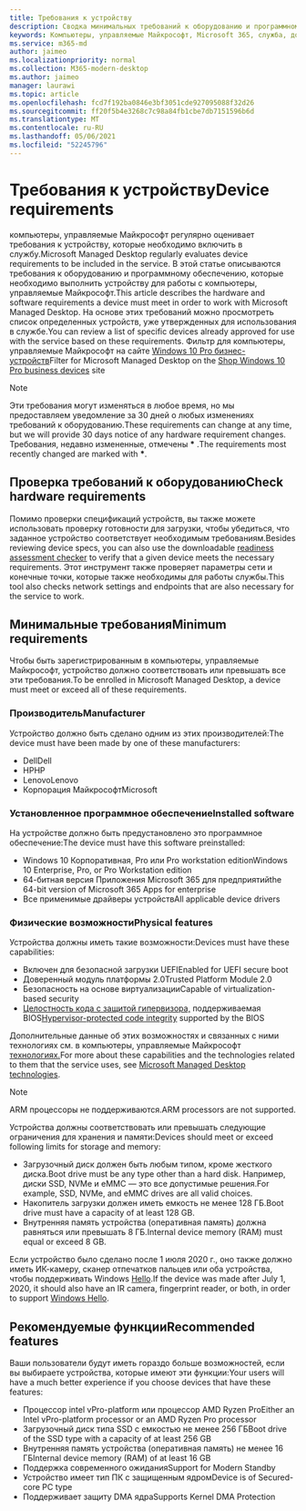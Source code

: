 ```yaml
---
title: Требования к устройству
description: Сводка минимальных требований к оборудованию и программному обеспечению для устройств для работы с компьютеры, управляемые Майкрософт
keywords: Компьютеры, управляемые Майкрософт, Microsoft 365, служба, документация
ms.service: m365-md
author: jaimeo
ms.localizationpriority: normal
ms.collection: M365-modern-desktop
ms.author: jaimeo
manager: laurawi
ms.topic: article
ms.openlocfilehash: fcd7f192ba0846e3bf3051cde927095088f32d26
ms.sourcegitcommit: ff20f5b4e3268c7c98a84fb1cbe7db7151596b6d
ms.translationtype: MT
ms.contentlocale: ru-RU
ms.lasthandoff: 05/06/2021
ms.locfileid: "52245796"
---
```

# <a name="device-requirements"></a><span data-ttu-id="e0d83-104">Требования к устройству</span><span class="sxs-lookup"><span data-stu-id="e0d83-104">Device requirements</span></span>

<span data-ttu-id="e0d83-105">компьютеры, управляемые Майкрософт регулярно оценивает требования к устройству, которые необходимо включить в службу.</span><span class="sxs-lookup"><span data-stu-id="e0d83-105">Microsoft Managed Desktop regularly evaluates device requirements to be included in the service.</span></span> <span data-ttu-id="e0d83-106">В этой статье описываются требования к оборудованию и программному обеспечению, которые необходимо выполнить устройству для работы с компьютеры, управляемые Майкрософт.</span><span class="sxs-lookup"><span data-stu-id="e0d83-106">This article describes the hardware and software requirements a device must meet in order to work with Microsoft Managed Desktop.</span></span> <span data-ttu-id="e0d83-107">На основе этих требований можно просмотреть список определенных устройств, уже утвержденных для использования в службе.</span><span class="sxs-lookup"><span data-stu-id="e0d83-107">You can review a list of specific devices already approved for use with the service based on these requirements.</span></span> <span data-ttu-id="e0d83-108">Фильтр для компьютеры, управляемые Майкрософт на сайте [Windows 10 Pro бизнес-устройств](https://www.microsoft.com/windowsforbusiness/view-all-devices)</span><span class="sxs-lookup"><span data-stu-id="e0d83-108">Filter for Microsoft Managed Desktop on the [Shop Windows 10 Pro business devices](https://www.microsoft.com/windowsforbusiness/view-all-devices) site</span></span>

> [!NOTE]
> <span data-ttu-id="e0d83-109">Эти требования могут изменяться в любое время, но мы предоставляем уведомление за 30 дней о любых изменениях требований к оборудованию.</span><span class="sxs-lookup"><span data-stu-id="e0d83-109">These requirements can change at any time, but we will provide 30 days notice of any hardware requirement changes.</span></span> <span data-ttu-id="e0d83-110">Требования, недавно измененные, отмечены **\*** .</span><span class="sxs-lookup"><span data-stu-id="e0d83-110">The requirements most recently changed are marked with **\***.</span></span> 

## <a name="check-hardware-requirements"></a><span data-ttu-id="e0d83-111">Проверка требований к оборудованию</span><span class="sxs-lookup"><span data-stu-id="e0d83-111">Check hardware requirements</span></span>

<span data-ttu-id="e0d83-112">Помимо проверки спецификаций устройств, вы также [](../get-ready/readiness-assessment-downloadable.md) можете использовать проверку готовности для загрузки, чтобы убедиться, что заданное устройство соответствует необходимым требованиям.</span><span class="sxs-lookup"><span data-stu-id="e0d83-112">Besides reviewing device specs, you can also use the downloadable [readiness assessment checker](../get-ready/readiness-assessment-downloadable.md) to verify that a given device meets the necessary requirements.</span></span> <span data-ttu-id="e0d83-113">Этот инструмент также проверяет параметры сети и конечные точки, которые также необходимы для работы службы.</span><span class="sxs-lookup"><span data-stu-id="e0d83-113">This tool also checks network settings and endpoints that are also necessary for the service to work.</span></span>

## <a name="minimum-requirements"></a><span data-ttu-id="e0d83-114">Минимальные требования</span><span class="sxs-lookup"><span data-stu-id="e0d83-114">Minimum requirements</span></span>

<span data-ttu-id="e0d83-115">Чтобы быть зарегистрированным в компьютеры, управляемые Майкрософт, устройство должно соответствовать или превышать все эти требования.</span><span class="sxs-lookup"><span data-stu-id="e0d83-115">To be enrolled in Microsoft Managed Desktop, a device must meet or exceed all of these requirements.</span></span>

### <a name="manufacturer"></a><span data-ttu-id="e0d83-116">Производитель</span><span class="sxs-lookup"><span data-stu-id="e0d83-116">Manufacturer</span></span>

<span data-ttu-id="e0d83-117">Устройство должно быть сделано одним из этих производителей:</span><span class="sxs-lookup"><span data-stu-id="e0d83-117">The device must have been made by one of these manufacturers:</span></span>

- <span data-ttu-id="e0d83-118">Dell</span><span class="sxs-lookup"><span data-stu-id="e0d83-118">Dell</span></span>
- <span data-ttu-id="e0d83-119">HP</span><span class="sxs-lookup"><span data-stu-id="e0d83-119">HP</span></span>
- <span data-ttu-id="e0d83-120">Lenovo</span><span class="sxs-lookup"><span data-stu-id="e0d83-120">Lenovo</span></span>
- <span data-ttu-id="e0d83-121">Корпорация Майкрософт</span><span class="sxs-lookup"><span data-stu-id="e0d83-121">Microsoft</span></span>


### <a name="installed-software"></a><span data-ttu-id="e0d83-122">Установленное программное обеспечение</span><span class="sxs-lookup"><span data-stu-id="e0d83-122">Installed software</span></span>

<span data-ttu-id="e0d83-123">На устройстве должно быть предустановлено это программное обеспечение:</span><span class="sxs-lookup"><span data-stu-id="e0d83-123">The device must have this software preinstalled:</span></span>

- <span data-ttu-id="e0d83-124">Windows 10 Корпоративная, Pro или Pro workstation edition</span><span class="sxs-lookup"><span data-stu-id="e0d83-124">Windows 10 Enterprise, Pro, or Pro Workstation edition</span></span>
- <span data-ttu-id="e0d83-125">64-битная версия Приложения Microsoft 365 для предприятий</span><span class="sxs-lookup"><span data-stu-id="e0d83-125">the 64-bit version of Microsoft 365 Apps for enterprise</span></span> 
- <span data-ttu-id="e0d83-126">Все применимые драйверы устройств</span><span class="sxs-lookup"><span data-stu-id="e0d83-126">All applicable device drivers</span></span>


### <a name="physical-features"></a><span data-ttu-id="e0d83-127">Физические возможности</span><span class="sxs-lookup"><span data-stu-id="e0d83-127">Physical features</span></span>

<span data-ttu-id="e0d83-128">Устройства должны иметь такие возможности:</span><span class="sxs-lookup"><span data-stu-id="e0d83-128">Devices must have these capabilities:</span></span>

- <span data-ttu-id="e0d83-129">Включен для безопасной загрузки UEFI</span><span class="sxs-lookup"><span data-stu-id="e0d83-129">Enabled for UEFI secure boot</span></span> 
- <span data-ttu-id="e0d83-130">Доверенный модуль платформы 2.0</span><span class="sxs-lookup"><span data-stu-id="e0d83-130">Trusted Platform Module 2.0</span></span> 
- <span data-ttu-id="e0d83-131">Безопасность на основе виртуализации</span><span class="sxs-lookup"><span data-stu-id="e0d83-131">Capable of virtualization-based security</span></span> 
- <span data-ttu-id="e0d83-132">[Целостность кода с защитой гипервизора,](/windows-hardware/drivers/bringup/device-guard-and-credential-guard) поддерживаемая BIOS</span><span class="sxs-lookup"><span data-stu-id="e0d83-132">[Hypervisor-protected code integrity](/windows-hardware/drivers/bringup/device-guard-and-credential-guard) supported by the BIOS</span></span>

<span data-ttu-id="e0d83-133">Дополнительные данные об этих возможностях и связанных с ними технологиях см. в компьютеры, управляемые Майкрософт [технологиях.](../intro/technologies.md)</span><span class="sxs-lookup"><span data-stu-id="e0d83-133">For more about these capabilities and the technologies related to them that the service uses, see [Microsoft Managed Desktop technologies](../intro/technologies.md).</span></span>

> [!NOTE]
> <span data-ttu-id="e0d83-134">ARM процессоры не поддерживаются.</span><span class="sxs-lookup"><span data-stu-id="e0d83-134">ARM processors are not supported.</span></span>

<span data-ttu-id="e0d83-135">Устройства должны соответствовать или превышать следующие ограничения для хранения и памяти:</span><span class="sxs-lookup"><span data-stu-id="e0d83-135">Devices should meet or exceed following limits for storage and memory:</span></span>

- <span data-ttu-id="e0d83-136">Загрузочный диск должен быть любым типом, кроме жесткого диска.</span><span class="sxs-lookup"><span data-stu-id="e0d83-136">Boot drive must be any type other than a hard disk.</span></span> <span data-ttu-id="e0d83-137">Например, диски SSD, NVMe и eMMC — это все допустимые решения.</span><span class="sxs-lookup"><span data-stu-id="e0d83-137">For example, SSD, NVMe, and eMMC drives are all valid choices.</span></span>
- <span data-ttu-id="e0d83-138">Накопитель загрузки должен иметь емкость не менее 128 ГБ.</span><span class="sxs-lookup"><span data-stu-id="e0d83-138">Boot drive must have a capacity of at least 128 GB.</span></span>
- <span data-ttu-id="e0d83-139">Внутренняя память устройства (оперативная память) должна равняться или превышать 8 ГБ.</span><span class="sxs-lookup"><span data-stu-id="e0d83-139">Internal device memory (RAM) must equal or exceed 8 GB.</span></span>

<span data-ttu-id="e0d83-140">Если устройство было сделано после 1 июля 2020 г., оно также должно иметь ИК-камеру, сканер отпечатков пальцев или оба устройства, чтобы поддерживать Windows [Hello](/windows-hardware/design/device-experiences/windows-hello-enhanced-sign-in-security).</span><span class="sxs-lookup"><span data-stu-id="e0d83-140">If the device was made after July 1, 2020, it should also have an IR camera, fingerprint reader, or both, in order to support [Windows Hello](/windows-hardware/design/device-experiences/windows-hello-enhanced-sign-in-security).</span></span>

## <a name="recommended-features"></a><span data-ttu-id="e0d83-141">Рекомендуемые функции</span><span class="sxs-lookup"><span data-stu-id="e0d83-141">Recommended features</span></span>

<span data-ttu-id="e0d83-142">Ваши пользователи будут иметь гораздо больше возможностей, если вы выбираете устройства, которые имеют эти функции:</span><span class="sxs-lookup"><span data-stu-id="e0d83-142">Your users will have a much better experience if you choose devices that have these features:</span></span>

- <span data-ttu-id="e0d83-143">Процессор intel vPro-platform или процессор AMD Ryzen Pro</span><span class="sxs-lookup"><span data-stu-id="e0d83-143">Either an Intel vPro-platform processor or an AMD Ryzen Pro processor</span></span>
- <span data-ttu-id="e0d83-144">Загрузочный диск типа SSD с емкостью не менее 256 ГБ</span><span class="sxs-lookup"><span data-stu-id="e0d83-144">Boot drive of the SSD type with a capacity of at least 256 GB</span></span>
- <span data-ttu-id="e0d83-145">Внутренняя память устройства (оперативная память) не менее 16 ГБ</span><span class="sxs-lookup"><span data-stu-id="e0d83-145">Internal device memory (RAM) of at least 16 GB</span></span>
- <span data-ttu-id="e0d83-146">Поддержка современного ожидания</span><span class="sxs-lookup"><span data-stu-id="e0d83-146">Support for Modern Standby</span></span>
- <span data-ttu-id="e0d83-147">Устройство имеет тип ПК с защищенным ядром</span><span class="sxs-lookup"><span data-stu-id="e0d83-147">Device is of Secured-core PC type</span></span>
- <span data-ttu-id="e0d83-148">Поддерживает защиту DMA ядра</span><span class="sxs-lookup"><span data-stu-id="e0d83-148">Supports Kernel DMA Protection</span></span>
